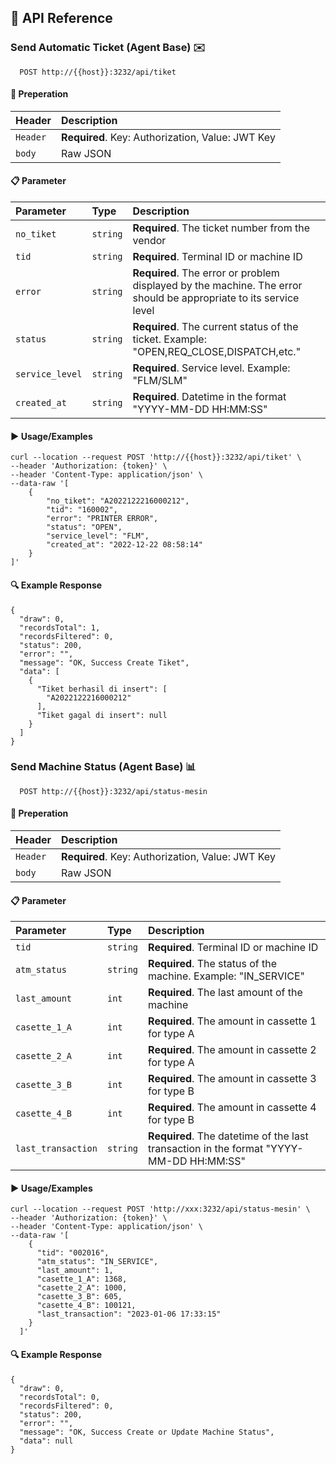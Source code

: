 
## 📖 API Reference

### Send Automatic Ticket (Agent Base) ✉️

```http
  POST http://{{host}}:3232/api/tiket
```

#### 📝 Preperation 
| Header   | Description                                      |
| :------- | :----------------------------------------------- |
| `Header` | **Required**. Key: Authorization, Value: JWT Key |
| `body`   | Raw JSON                                         |

#### 📋 Parameter

| Parameter       | Type     | Description                                                                                                       |
| :-------------- | :------- | :---------------------------------------------------------------------------------------------------------------- |
| `no_tiket`      | `string` | **Required**. The ticket number from the vendor                                                                   |
| `tid`           | `string` | **Required**. Terminal ID or machine ID                                                                           |
| `error`         | `string` | **Required**. The error or problem displayed by the machine. The error should be appropriate to its service level |
| `status`        | `string` | **Required**. The current status of the ticket. Example: "OPEN,REQ_CLOSE,DISPATCH,etc."                           |
| `service_level` | `string` | **Required**. Service level. Example: "FLM/SLM"                                                                   |
| `created_at`    | `string` | **Required**. Datetime in the format "YYYY-MM-DD HH:MM:SS"                                                        |


#### ▶️ Usage/Examples

```
curl --location --request POST 'http://{{host}}:3232/api/tiket' \
--header 'Authorization: {token}' \
--header 'Content-Type: application/json' \
--data-raw '[
    {
        "no_tiket": "A2022122216000212",
        "tid": "160002",
        "error": "PRINTER ERROR",
        "status": "OPEN",
        "service_level": "FLM",
        "created_at": "2022-12-22 08:58:14"
    }
]'
```

#### 🔍 Example Response
```
{
  "draw": 0,
  "recordsTotal": 1,
  "recordsFiltered": 0,
  "status": 200,
  "error": "",
  "message": "OK, Success Create Tiket",
  "data": [
    {
      "Tiket berhasil di insert": [
        "A2022122216000212"
      ],
      "Tiket gagal di insert": null
    }
  ]
}
```


### Send Machine Status (Agent Base) 📊

```http
  POST http://{{host}}:3232/api/status-mesin
```

#### 📝 Preperation
| Header   | Description                                      |
| :------- | :----------------------------------------------- |
| `Header` | **Required**. Key: Authorization, Value: JWT Key |
| `body`   | Raw JSON                                         |

#### 📋 Parameter

| Parameter          | Type     | Description                                                                            |
| :----------------- | :------- | :------------------------------------------------------------------------------------- |
| `tid`              | `string` | **Required**. Terminal ID or machine ID                                                |
| `atm_status`       | `string` | **Required**. The status of the machine. Example: "IN_SERVICE"                         |
| `last_amount`      | `int`    | **Required**. The last amount of the machine                                           |
| `casette_1_A`      | `int`    | **Required**. The amount in cassette 1 for type A                                      |
| `casette_2_A`      | `int`    | **Required**. The amount in cassette 2 for type A                                      |
| `casette_3_B`      | `int`    | **Required**. The amount in cassette 3 for type B                                      |
| `casette_4_B`      | `int`    | **Required**. The amount in cassette 4 for type B                                      |
| `last_transaction` | `string` | **Required**. The datetime of the last transaction in the format "YYYY-MM-DD HH:MM:SS" |


#### ▶️ Usage/Examples

```
curl --location --request POST 'http://xxx:3232/api/status-mesin' \
--header 'Authorization: {token}' \
--header 'Content-Type: application/json' \
--data-raw '[
    {
      "tid": "002016",
      "atm_status": "IN_SERVICE",
      "last_amount": 1,
      "casette_1_A": 1368,
      "casette_2_A": 1000,
      "casette_3_B": 605,
      "casette_4_B": 100121,
      "last_transaction": "2023-01-06 17:33:15"
    }
  ]'

```

#### 🔍 Example Response
```
{
  "draw": 0,
  "recordsTotal": 0,
  "recordsFiltered": 0,
  "status": 200,
  "error": "",
  "message": "OK, Success Create or Update Machine Status",
  "data": null
}
```
